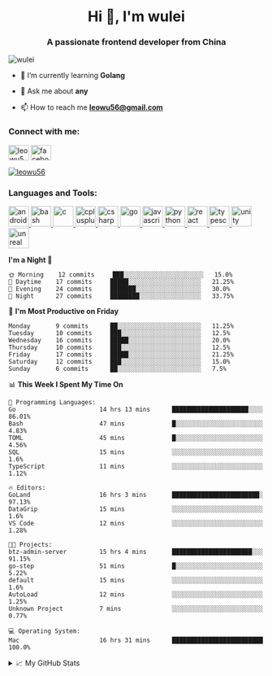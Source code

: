 <h1 align="center">Hi 👋, I'm wulei</h1>
<h3 align="center">A passionate frontend developer from China</h3>

<p align="left"> <img src="https://komarev.com/ghpvc/?username=wulei&label=Profile%20views&color=0e75b6&style=flat" alt="wulei" /> </p>



- 🌱 I’m currently learning **Golang**

- 💬 Ask me about **any**

- 📫 How to reach me **leowu56@gmail.com**


<h3 align="left">Connect with me:</h3>
<p align="left">
<a href="https://twitter.com/leowu56" target="blank"><img align="center" src="https://cdn.jsdelivr.net/npm/simple-icons@3.0.1/icons/twitter.svg" alt="leowu56" height="30" width="40" /></a>
<a href="https://fb.com/facebook.com/leowu056" target="blank"><img align="center" src="https://cdn.jsdelivr.net/npm/simple-icons@3.0.1/icons/facebook.svg" alt="facebook.com/leowu056" height="30" width="40" /></a>
</p>

<p align="left"> <a href="https://twitter.com/leowu56" target="blank"><img src="https://img.shields.io/twitter/follow/leowu56?logo=twitter&style=for-the-badge" alt="leowu56" /></a> </p>

<h3 align="left">Languages and Tools:</h3>
<p align="left"> <a href="https://developer.android.com" target="_blank"> <img src="https://devicons.github.io/devicon/devicon.git/icons/android/android-original-wordmark.svg" alt="android" width="40" height="40"/> </a> <a href="https://www.gnu.org/software/bash/" target="_blank"> <img src="https://www.vectorlogo.zone/logos/gnu_bash/gnu_bash-icon.svg" alt="bash" width="40" height="40"/> </a> <a href="https://www.cprogramming.com/" target="_blank"> <img src="https://devicons.github.io/devicon/devicon.git/icons/c/c-original.svg" alt="c" width="40" height="40"/> </a> <a href="https://www.w3schools.com/cpp/" target="_blank"> <img src="https://devicons.github.io/devicon/devicon.git/icons/cplusplus/cplusplus-original.svg" alt="cplusplus" width="40" height="40"/> </a> <a href="https://www.w3schools.com/cs/" target="_blank"> <img src="https://devicons.github.io/devicon/devicon.git/icons/csharp/csharp-original.svg" alt="csharp" width="40" height="40"/> </a> <a href="https://golang.org" target="_blank"> <img src="https://devicons.github.io/devicon/devicon.git/icons/go/go-original.svg" alt="go" width="40" height="40"/> </a> <a href="https://developer.mozilla.org/en-US/docs/Web/JavaScript" target="_blank"> <img src="https://devicons.github.io/devicon/devicon.git/icons/javascript/javascript-original.svg" alt="javascript" width="40" height="40"/> </a> <a href="https://www.python.org" target="_blank"> <img src="https://devicons.github.io/devicon/devicon.git/icons/python/python-original.svg" alt="python" width="40" height="40"/> </a> <a href="https://reactjs.org/" target="_blank"> <img src="https://devicons.github.io/devicon/devicon.git/icons/react/react-original-wordmark.svg" alt="react" width="40" height="40"/> </a> <a href="https://www.typescriptlang.org/" target="_blank"> <img src="https://devicons.github.io/devicon/devicon.git/icons/typescript/typescript-original.svg" alt="typescript" width="40" height="40"/> </a> <a href="https://unity.com/" target="_blank"> <img src="https://www.vectorlogo.zone/logos/unity3d/unity3d-icon.svg" alt="unity" width="40" height="40"/> </a> <a href="https://unrealengine.com/" target="_blank"> <img src="https://raw.githubusercontent.com/kenangundogan/fontisto/036b7eca71aab1bef8e6a0518f7329f13ed62f6b/icons/svg/brand/unreal-engine.svg" alt="unreal" width="40" height="40"/> </a> </p>


<!--START_SECTION:waka-->
**I'm a Night 🦉** 

```text
🌞 Morning    12 commits     ███░░░░░░░░░░░░░░░░░░░░░░   15.0% 
🌆 Daytime    17 commits     █████░░░░░░░░░░░░░░░░░░░░   21.25% 
🌃 Evening    24 commits     ███████░░░░░░░░░░░░░░░░░░   30.0% 
🌙 Night      27 commits     ████████░░░░░░░░░░░░░░░░░   33.75%

```
📅 **I'm Most Productive on Friday** 

```text
Monday       9 commits      ██░░░░░░░░░░░░░░░░░░░░░░░   11.25% 
Tuesday      10 commits     ███░░░░░░░░░░░░░░░░░░░░░░   12.5% 
Wednesday    16 commits     █████░░░░░░░░░░░░░░░░░░░░   20.0% 
Thursday     10 commits     ███░░░░░░░░░░░░░░░░░░░░░░   12.5% 
Friday       17 commits     █████░░░░░░░░░░░░░░░░░░░░   21.25% 
Saturday     12 commits     ███░░░░░░░░░░░░░░░░░░░░░░   15.0% 
Sunday       6 commits      ██░░░░░░░░░░░░░░░░░░░░░░░   7.5%

```


📊 **This Week I Spent My Time On** 

```text
💬 Programming Languages: 
Go                       14 hrs 13 mins      █████████████████████░░░░   86.01% 
Bash                     47 mins             █░░░░░░░░░░░░░░░░░░░░░░░░   4.83% 
TOML                     45 mins             █░░░░░░░░░░░░░░░░░░░░░░░░   4.56% 
SQL                      15 mins             ░░░░░░░░░░░░░░░░░░░░░░░░░   1.6% 
TypeScript               11 mins             ░░░░░░░░░░░░░░░░░░░░░░░░░   1.12%

🔥 Editors: 
GoLand                   16 hrs 3 mins       ████████████████████████░   97.13% 
DataGrip                 15 mins             ░░░░░░░░░░░░░░░░░░░░░░░░░   1.6% 
VS Code                  12 mins             ░░░░░░░░░░░░░░░░░░░░░░░░░   1.28%

🐱‍💻 Projects: 
btz-admin-server         15 hrs 4 mins       ██████████████████████░░░   91.15% 
go-step                  51 mins             █░░░░░░░░░░░░░░░░░░░░░░░░   5.22% 
default                  15 mins             ░░░░░░░░░░░░░░░░░░░░░░░░░   1.6% 
AutoLoad                 12 mins             ░░░░░░░░░░░░░░░░░░░░░░░░░   1.25% 
Unknown Project          7 mins              ░░░░░░░░░░░░░░░░░░░░░░░░░   0.77%

💻 Operating System: 
Mac                      16 hrs 31 mins      █████████████████████████   100.0%

```


<!--END_SECTION:waka-->


<!--[![wulei's wakatime stats](https://github-readme-stats.vercel.app/api/wakatime?username=leowu56)](https://github.com/anuraghazra/github-readme-stats)-->


<details>
<summary>📈 My GitHub Stats</summary>
  
<!--<p><img align="left" src="https://github-readme-stats.vercel.app/api/top-langs?username=wulei&show_icons=true&locale=en&layout=compact" alt="wulei" /></p>-->

<p>&nbsp;<img align="center" src="https://github-readme-stats.vercel.app/api?username=wulei&show_icons=true&locale=en" alt="wulei" /></p>

</details>

